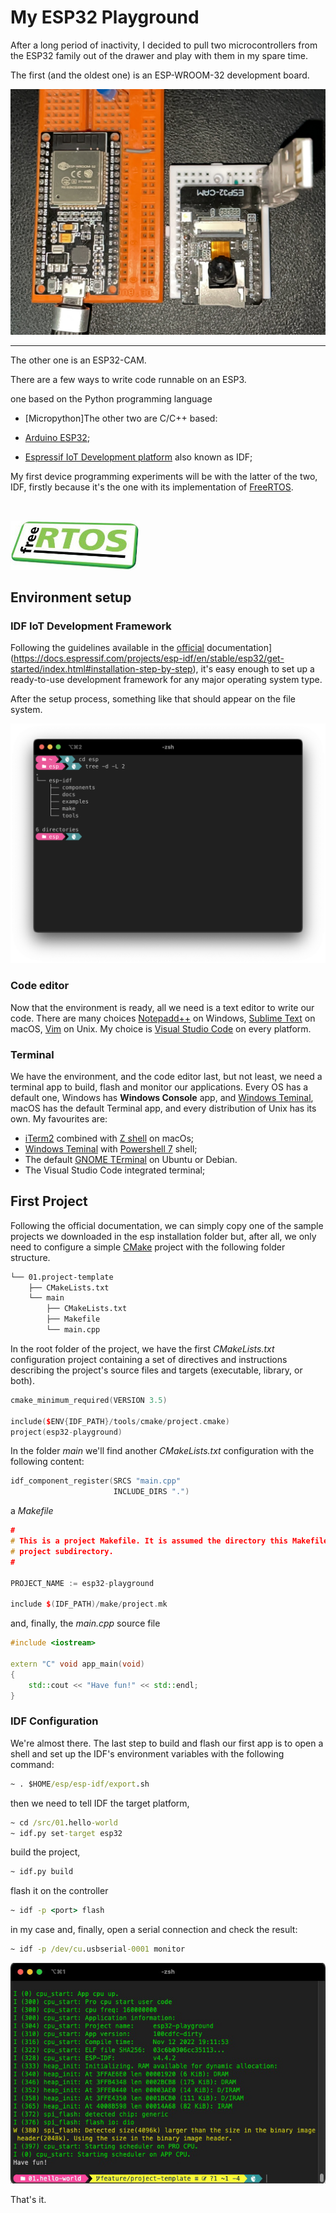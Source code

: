# My ESP32 Playground

After a long period of inactivity, I decided to pull two microcontrollers from the ESP32 family out of the drawer and play with them in my spare time.

The first (and the oldest one) is an ESP-WROOM-32 development board.

![my-esp3](img/my-esp32.png)

<hr>

The other one is an ESP32-CAM.

There are a few ways to write code runnable on an ESP3. 

one based on the Python programming language

- [Micropython]The other two are C/C++ based:

- [Arduino ESP32](https://docs.espressif.com/projects/arduino-esp32/en/latest/getting_started.html);
- [Espressif IoT Development platform](https://idf.espressif.com/) also known as IDF;

My first device programming experiments will be with the latter of the two, IDF, firstly because it's the one with its implementation of [FreeRTOS](https://www.freertos.org/).

<br>

![FreeRTOS](img/logo-freertos.jpeg)

## Environment setup

### IDF IoT Development Framework

Following the guidelines available in the [official](https://docs.espressif.com/projects/esp-idf/en/stable/esp32/get-started/index.html#installation-step-by-step) documentation](https://docs.espressif.com/projects/esp-idf/en/stable/esp32/get-started/index.html#installation-step-by-step), it's easy enough to set up a ready-to-use development framework for any major operating system type.

After the setup process, something like that should appear on the file system.

![folder-structure](img/esp-tree.png)

### Code editor

Now that the environment is ready, all we need is a text editor to write our code. There are many choices [Notepadd++](https://notepad-plus-plus.org/) on Windows, [Sublime Text](https://www.sublimetext.com/) on macOS, [Vim](https://www.vim.org/) on Unix.
My choice is [Visual Studio Code](https://code.visualstudio.com/) on every platform.

### Terminal

We have the environment, and the code editor last, but not least, we need a terminal app to build, flash and monitor our applications. Every OS has a default one, Windows has **Windows Console** app, and [Windows Teminal](https://apps.microsoft.com/store/detail/windows-terminal/9N0DX20HK701?hl=it-it&gl=it), macOS has the default Terminal app, and every distribution of Unix has its own. My favourites are:

- [iTerm2](https://iterm2.com/) combined with [Z shell](https://zsh.sourceforge.io/) on macOs;
- [Windows Teminal](https://apps.microsoft.com/store/detail/windows-terminal/9N0DX20HK701?hl=it-it&gl=it) with [Powershell 7](https://github.com/PowerShell/PowerShell) shell;
- The default [GNOME TErminal](https://github.com/GNOME/gnome-terminal) on Ubuntu or Debian.
- The Visual Studio Code integrated terminal;

## First Project

Following the official documentation, we can simply copy one of the sample projects we downloaded in the esp installation folder but, after all, we only need to configure a simple [CMake](https://cmake.org/) project with the following folder structure.


```bash
└── 01.project-template
    ├── CMakeLists.txt
    └── main
        ├── CMakeLists.txt        
        ├── Makefile        
        └── main.cpp
```

In the root folder of the project, we have the first _CMakeLists.txt_ configuration project containing a set of directives and instructions describing the project's source files and targets (executable, library, or both).

```cpp
cmake_minimum_required(VERSION 3.5)

include($ENV{IDF_PATH}/tools/cmake/project.cmake)
project(esp32-playground)
```

In the folder *main* we'll find another _CMakeLists.txt_ configuration with the following content:

```cpp
idf_component_register(SRCS "main.cpp"
                       INCLUDE_DIRS ".")
```

a _Makefile_ 

```cpp
#
# This is a project Makefile. It is assumed the directory this Makefile resides in is a
# project subdirectory.
#

PROJECT_NAME := esp32-playground

include $(IDF_PATH)/make/project.mk
```

and, finally, the _main.cpp_ source file

```cpp
#include <iostream>

extern "C" void app_main(void)
{
    std::cout << "Have fun!" << std::endl;
}
```

### IDF Configuration

We're almost there. The last step to build and flash our first app is to open a shell and set up the IDF's environment variables with the following command:

```cmd
~ . $HOME/esp/esp-idf/export.sh
```

then we need to tell IDF the target platform,

```cmd
~ cd /src/01.hello-world
~ idf.py set-target esp32
```

build the project,

```cmd
~ idf.py build
```

flash it on the controller

```cmd
~ idf -p <port> flash
```

in my case and, finally, open a serial connection and check the result:

```cmd
~ idf -p /dev/cu.usbserial-0001 monitor
```

![Hello World](img/hello-world.jpg)

That's it.